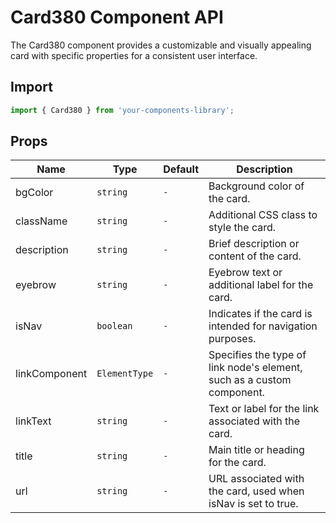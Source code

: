 # Card380 Component API

The Card380 component provides a customizable and visually appealing card with specific properties for a consistent user interface.


## Import

```jsx
import { Card380 } from 'your-components-library';
```

## Props

| Name | Type | Default | Description |
| --- | --- | --- | --- |
| bgColor | `string` | `-` | Background color of the card. |
| className | `string` | `-` | Additional CSS class to style the card. |
| description | `string` | `-` | Brief description or content of the card. |
| eyebrow | `string` | `-` | Eyebrow text or additional label for the card. |
| isNav | `boolean` | `-` | Indicates if the card is intended for navigation purposes. |
| linkComponent | `ElementType` | `-` | Specifies the type of link node's element, such as a custom component. |
| linkText | `string` | `-` | Text or label for the link associated with the card. |
| title | `string` | `-` | Main title or heading for the card. |
| url | `string` | `-` | URL associated with the card, used when isNav is set to true. |
